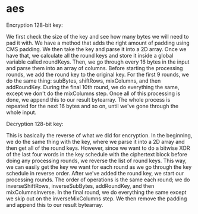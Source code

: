# aes

Encryption 128-bit key:

We first check the size of the key and see how many bytes we will need to pad it with. We have a method that adds the right amount of padding using CMS padding.
We then take the key and parse it into a 2D array. Once we have that, we calculate all the round keys and store it inside a global variable called roundKeys. 
Then, we go through every 16 bytes in the input and parse them into an array of columns. Before starting the processing rounds, we add the round key to the 
original key. For the first 9 rounds, we do the same thing: subBytes, shiftRows, mixColumns, and then addRoundKey. During the final 10th round, we do everything 
the same, except we don't do the mixColumns step. Once all of this processing is done, we append this to our result bytearray. The whole process is repeated for the next
16 bytes and so on, until we've gone through the whole input. 


Decryption 128-bit key:

This is basically the reverse of what we did for encryption. In the beginning, we do the same thing with the key, where we parse it into a 2D array and then get all of 
the round keys. However, since we want to do a bitwise XOR of the last four words in the key schedule with the ciphertext block before doing any processing rounds, we 
reverse the list of round keys. This way, we can easily get the key we want for each round as we go through the key schedule in reverse order. After we've added 
the round key, we start our processing rounds. The order of operations is the same each round; we do inverseShiftRows, inverseSubBytes, addRoundKey, and then mixColumnsInverse.
In the final round, we do everything the same except we skip out on the inverseMixColumns step. We then remove the padding and append this to our result bytearray.  
